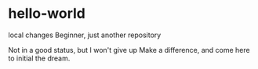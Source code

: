 # hello-world
local changes
Beginner, just another repository

Not in a good status, but I won't give up
Make a difference, and come here to initial the dream.
